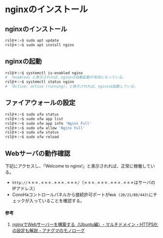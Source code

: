 # nginxのインストール

## nginxのインストール
```bash
rsl@＊:~$ sudo apt update
rsl@＊:~$ sudo apt install nginx
```

## nginxの起動
```bash
rsl@＊:~$ systemctl is-enabled nginx
# 「enabled」と表示されれば、nginxの自動起動が有効になっている。
rsl@＊:~$ systemctl status nginx
# 「Active: active (running)」と表示されれば、nginxは起動している。
```

## ファイアウォールの設定
```bash
rsl@＊:~$ sudo ufw status
rsl@＊:~$ sudo ufw app list
rsl@＊:~$ sudo ufw app info 'Nginx Full'
rsl@＊:~$ sudo ufw allow 'Nginx Full'
rsl@＊:~$ sudo ufw status
rsl@＊:~$ sudo ufw reload
```

## Webサーバの動作確認

下記にアクセスし、「Welcome to nginx!」と表示されれば、正常に稼働している。
- `http://＊＊＊.＊＊＊.＊＊＊.＊＊＊/`（`＊＊＊.＊＊＊.＊＊＊.＊＊＊`はサーバのIPアドレス）
- ConoHaコントロールパネルから接続許可ポートが`Web (20/21/80/443)`にチェックが入っていることを確認する。

#### 参考
1. [nginxでWebサーバーを構築する（Ubuntu編）- マルチドメイン・HTTPS化の設定も解説 - アナグマのモノローグ](https://monologu.com/nginx-ubuntu/)



